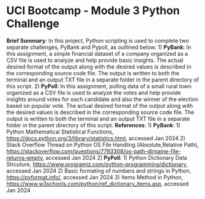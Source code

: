 # UCI Bootcamp - Module 3 Python Challenge
**Brief Summary**: In this project, Python scripting is used to complete two separate challenges, PyBank and Pypoll, as outlined below:
    1) **PyBank**: In this assignment, a simple financial dataset of a company organized as a CSV file is used to analyze and help provide basic insights. The actual desired format of the output along with the desired values is described in the corresponding source code file. The output is written to both the terminal and an output TXT file in a separate folder in the parent directory of this script. 
    2) **PyPoll**: In this assignment, polling data of a small rural town organized as a CSV file is used to analyze the votes and help provide insights around votes for each candidate and also the winner of the election based on popular vote. The actual desired format of the output along with the desired values is described in the corresponding source code file. The output is written to both the terminal and an output TXT file in a separate folder in the parent directory of this script. 
**References**:
    1) **PyBank**:
        1) Python Mathematical Statistical Functions, https://docs.python.org/3/library/statistics.html, accessed Jan 2024
        2) Stack Overflow Thread on Python OS File Handling (Absolute,Relative Path), https://stackoverflow.com/questions/7783308/os-path-dirname-file-returns-empty, accessed Jan 2024
    2) **PyPoll**:
        1) Python Dictionary Data Strcuture, https://www.programiz.com/python-programming/dictionary, accessed Jan 2024
        2) Basic formating of numbers and strings in Python, https://pyformat.info/, accessed Jan 2024
        3) Items Method in Python, https://www.w3schools.com/python/ref_dictionary_items.asp, accessed Jan 2024